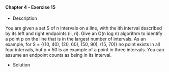 #### Chapter 4 - Exercise 15
* Description

You are given a set S of n intervals on a line, with the ith interval described
by its left and right endpoints (li, ri). Give an O(n log n) algorithm to identify
a point p on the line that is in the largest number of intervals.
As an example, for S = {(10, 40), (20, 60), (50, 90), (15, 70)} no point exists in
all four intervals, but p = 50 is an example of a point in three intervals. You
can assume an endpoint counts as being in its interval.

* Solution

